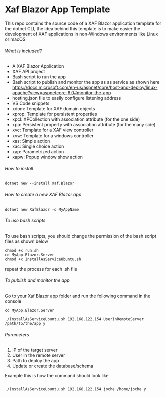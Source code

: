 # Xaf Blazor App Template

This repo contains the source code of a XAF Blazor application template for the dotnet CLI, the idea behind this template is to make easier the development of XAF applications in non-Windows environments like Linux or macOS

###### What is included?
- A XAF Blazor Application
- XAF API project
- Bash script to run the app
- Bash script to publish and monitor the app as as service as shown here https://docs.microsoft.com/en-us/aspnet/core/host-and-deploy/linux-apache?view=aspnetcore-6.0#monitor-the-app
- hosting.json file to easily configure listening address
- VS Code snippets 
- xdom: Template for XAF domain objects
- xprop: Template for persistent properties
- xpcl: XPCollection with association attribute (for the one side)
- xpa: Persistent property with association attribute (for the many side)
- xvc: Template for a XAF view controller
- xvw: Template for a windows controller
- xas: Simple action
- xac: Single choice action
- xap: Parametrized action
- xapw: Popup window show action 

###### How to install

```<language>
dotnet new --install Xaf.Blazor
```

###### How to create a new XAF Blazor app

```<language>
dotnet new XafBlazor -o MyAppName
```

###### To use bash scripts
To use bash scripts, you should change the permission of the bash script files as shown below
```<language>
chmod +x run.sh
cd MyApp.Blazor.Server
chmod +x InstallAsServiceUbuntu.sh
```
repeat the process for each .sh file

###### To publish and monitor the app

Go to your Xaf Blazor app folder and run the following command in the console

```<language>
cd MyApp.Blazor.Server

./InstallAsServiceUbuntu.sh 192.168.122.154 UserInRemoteServer /path/to/the/app y

```


###### Parameters

1. IP of the target server
2. User in the remote server
3. Path to deploy the app
4. Update or create the database/schema

Example
this is how the command should look like

```<language>

./InstallAsServiceUbuntu.sh 192.168.122.154 joche /home/joche y

```



